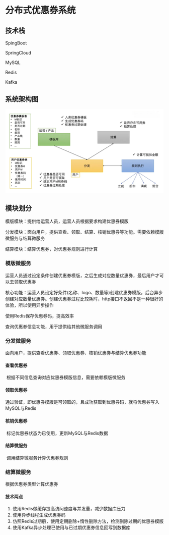 # 分布式优惠券系统

## 技术栈

SpingBoot<br>

SpringCloud<br>

MySQL<br>

Redis<br>

Kafka<br>

## 系统架构图


![系统结构图](https://github.com/Rumoers/springcloud-coupon/blob/master/png/coupon2.png)
## 模块划分

模版模块：提供给运营人员，运营人员根据要求构建优惠券模版

分发模块：面向用户，提供查看、领取、结算、核销优惠券等功能。需要依赖模版微服务与结算微服务

结算模块：结算优惠券，对优惠券规则进行计算

### 模版微服务

运营人员通过设定条件创建优惠券模版，之后生成对应数量优惠券，最后用户才可以去领取优惠券

核心功能：运营人员设定好条件(名称、logo、数量等)创建优惠券模版，后台异步创建对应数量优惠券。创建优惠券过程比较耗时，http接口不返回不是一种很好的体验，所以使用异步操作

使用Redis保存优惠券码，提高效率

查询优惠券信息功能，用于提供给其他微服务调用

### 分发微服务

面向用户，提供查看优惠券、领取优惠券、核销优惠券与结算优惠券功能

#### 查看优惠券

​	根据不同信息查询对应优惠券模版信息，需要依赖模版微服务

#### 领取优惠券

​	通过验证，即优惠券模版是可领取的，且成功获取到优惠券码，就将优惠券写入MySQL与Redis

#### 核销优惠券

​	标记优惠券状态为已使用，更新MySQL与Redis数据

#### 结算微服务

​	调用结算微服务计算优惠券规则

### 结算微服务

根据优惠券类型计算优惠券



#### 技术两点

1. 使用Redis做缓存提高访问速度与并发量，减少数据库压力
2. 使用异步线程生成优惠券码
3. 仿照Redis过期册，使用定期删除+惰性删除方法，检测删除过期的优惠券模版
4. 使用Kafka异步处理已使用与已过期优惠券信息回写到数据库
